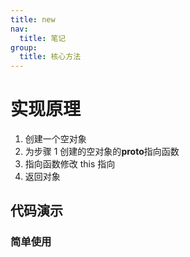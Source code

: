 ```yaml
---
title: new
nav:
  title: 笔记
group:
  title: 核心方法
---
```


# 实现原理

1. 创建一个空对象
2. 为步骤 1 创建的空对象的**proto**指向函数
3. 指向函数修改 this 指向
4. 返回对象

## 代码演示

### 简单使用

<code src="./_demos/core/new/demo/demo.tsx"></code>
